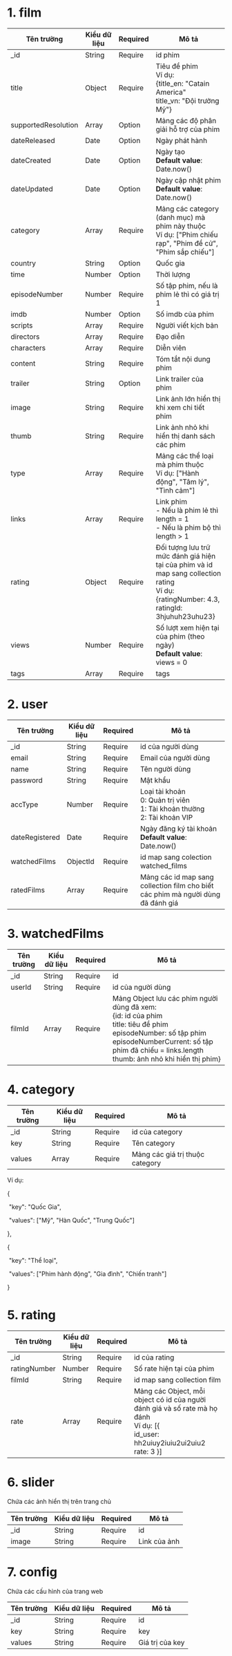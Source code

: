 # 1. film

| Tên trường          | Kiểu dữ liệu | Required | Mô tả                                                        |
| ------------------- | ------------ | -------- | ------------------------------------------------------------ |
| _id                 | String       | Require  | id phim                                                      |
| title               | Object       | Require  | Tiêu đề phim<br />Ví dụ:<br />{title_en: "Catain America"<br />title_vn: "Đội trưởng Mỹ"} |
| supportedResolution | Array        | Option   | Mảng các độ phân giải hỗ trợ của phim                        |
| dateReleased        | Date         | Option   | Ngày phát hành                                               |
| dateCreated         | Date         | Option   | Ngày tạo<br />**Default value**: Date.now()                  |
| dateUpdated         | Date         | Option   | Ngày cập nhật phim<br />**Default value**: Date.now()        |
| category            | Array        | Require  | Mảng các category (danh mục) mà phim này thuộc<br />Ví dụ: ["Phim chiếu rạp", "Phim đề cử", "Phim sắp chiếu"] |
| country             | String       | Option   | Quốc gia                                                     |
| time                | Number       | Option   | Thời lượng                                                   |
| episodeNumber       | Number       | Require  | Số tập phim, nếu là phim lẻ thì có giá trị 1                 |
| imdb                | Number       | Option   | Số imdb của phim                                             |
| scripts             | Array        | Require  | Người viết kịch bản                                          |
| directors           | Array        | Require  | Đạo diễn                                                     |
| characters          | Array        | Require  | Diễn viên                                                    |
| content             | String       | Require  | Tóm tắt nội dung phim                                        |
| trailer             | String       | Option   | Link trailer của phim                                        |
| image               | String       | Require  | Link ảnh lớn hiển thị khi xem chi tiết phim                  |
| thumb               | String       | Require  | Link ảnh nhỏ khi hiển thị danh sách các phim                 |
| type                | Array        | Require  | Mảng các thể loại mà phim thuộc<br />Ví dụ: ["Hành động", "Tâm lý", "Tình cảm"] |
| links               | Array        | Require  | Link phim<br />- Nếu là phim lẻ thì length = 1<br />- Nếu là phim bộ thì length > 1 |
| rating              | Object       | Require  | Đối tượng lưu trữ mức đánh giá hiện tại của phim và id map sang collection rating<br />Ví dụ:<br />{ratingNumber: 4.3,<br />ratingId: 3hjuhuh23uhu23} |
| views               | Number       | Require  | Số lượt xem hiện tại của phim (theo ngày)<br />**Default value**: views = 0 |
| tags                | Array        | Require  | tags                                                         |

# 2. user

| Tên trường     | Kiểu dữ liệu | Required | Mô tả                                                        |
| -------------- | ------------ | -------- | ------------------------------------------------------------ |
| _id            | String       | Require  | id của người dùng                                            |
| email          | String       | Require  | Email của người dùng                                         |
| name           | String       | Require  | Tên người dùng                                               |
| password       | String       | Require  | Mật khẩu                                                     |
| accType        | Number       | Require  | Loại tài khoản<br />0: Quản trị viên<br />1: Tài khoản thường<br />2: Tài khoản VIP |
| dateRegistered | Date         | Require  | Ngày đăng ký tài khoản<br />**Default value**: Date.now()    |
| watchedFilms   | ObjectId     | Require  | id map sang colection watched_films                          |
| ratedFilms     | Array        | Require  | Mảng các id map sang collection film cho biết các phim mà người dùng đã đánh giá |

# 3. watchedFilms

| Tên trường | Kiểu dữ liệu | Required | Mô tả                                                        |
| ---------- | ------------ | -------- | ------------------------------------------------------------ |
| _id        | String       | Require  | id                                                           |
| userId     | String       | Require  | id của người dùng                                            |
| filmId     | Array        | Require  | Mảng Object lưu các phim người dùng đã xem:<br />{id: id của phim<br />title: tiêu đề phim<br />episodeNumber: số tập phim<br />episodeNumberCurrent: số tập phim đã chiếu = links.length<br />thumb: ảnh nhỏ khi hiển thị phim} |

# 4. category

| Tên trường | Kiểu dữ liệu | Required | Mô tả                           |
| ---------- | ------------ | -------- | ------------------------------- |
| _id        | String       | Require  | id của category                 |
| key        | String       | Require  | Tên category                    |
| values     | Array        | Require  | Mảng các giá trị thuộc category |

Ví dụ:

{

​	"key": "Quốc Gia",

​	"values": ["Mỹ", "Hàn Quốc", "Trung Quốc"]

},

{

​	"key": "Thể loại",

​	"values": ["Phim hành động", "Gia đình", "Chiến tranh"]

}

# 5. rating

| Tên trường   | Kiểu dữ liệu | Required | Mô tả                                                        |
| ------------ | ------------ | -------- | ------------------------------------------------------------ |
| _id          | String       | Require  | id của rating                                                |
| ratingNumber | Number       | Require  | Số rate hiện tại của phim                                    |
| filmId       | String       | Require  | id map sang collection film                                  |
| rate         | Array        | Require  | Mảng các  Object, mỗi object có id của người đánh giá và số rate mà họ đánh<br />Ví dụ: [{<br />id_user: hh2uiuy2iuiu2ui2uiu2<br />rate: 3 }] |

# 6. slider

Chứa các ảnh hiển thị trên trang chủ

| Tên trường | Kiểu dữ liệu | Required | Mô tả        |
| ---------- | ------------ | -------- | ------------ |
| _id        | String       | Require  | id           |
| image      | String       | Require  | Link của ảnh |

# 7. config

Chứa các cấu hình của trang web

| Tên trường | Kiểu dữ liệu | Required | Mô tả           |
| ---------- | ------------ | -------- | --------------- |
| _id        | String       | Require  | id              |
| key        | String       | Require  | key             |
| values     | String       | Require  | Giá trị của key |

